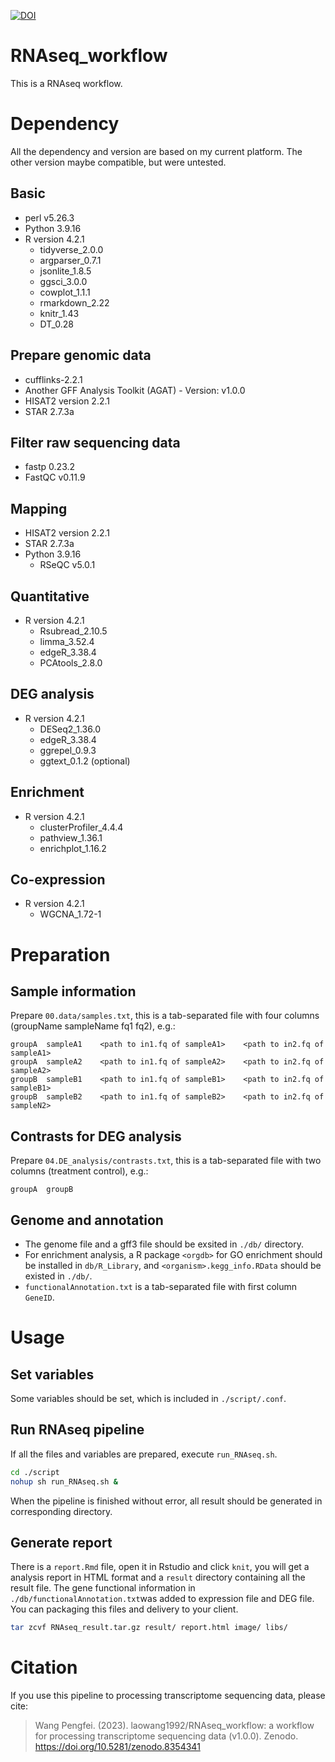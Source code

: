 [![DOI](https://zenodo.org/badge/DOI/10.5281/zenodo.8354341.svg)](https://doi.org/10.5281/zenodo.8354341)

# RNAseq_workflow
This is a RNAseq workflow.
# Dependency
All the dependency and version are based on my current platform. The other version maybe compatible, but were untested.
## Basic
- perl v5.26.3
- Python 3.9.16
- R version 4.2.1
    - tidyverse_2.0.0
    - argparser_0.7.1
    - jsonlite_1.8.5
    - ggsci_3.0.0
    - cowplot_1.1.1
    - rmarkdown_2.22
    - knitr_1.43
    - DT_0.28
## Prepare genomic data
- cufflinks-2.2.1
- Another GFF Analysis Toolkit (AGAT) - Version: v1.0.0
- HISAT2 version 2.2.1
- STAR 2.7.3a
## Filter raw sequencing data
- fastp 0.23.2
- FastQC v0.11.9
## Mapping
- HISAT2 version 2.2.1
- STAR 2.7.3a
- Python 3.9.16
    - RSeQC v5.0.1
## Quantitative
- R version 4.2.1
    - Rsubread_2.10.5
    - limma_3.52.4
    - edgeR_3.38.4
    - PCAtools_2.8.0
## DEG analysis
- R version 4.2.1
    - DESeq2_1.36.0
    - edgeR_3.38.4
    - ggrepel_0.9.3
    - ggtext_0.1.2 (optional)
## Enrichment
- R version 4.2.1
    - clusterProfiler_4.4.4
    - pathview_1.36.1
    - enrichplot_1.16.2
## Co-expression
- R version 4.2.1
    - WGCNA_1.72-1
# Preparation
## Sample information
Prepare `00.data/samples.txt`, this is a tab-separated file with four columns (groupName sampleName fq1 fq2), e.g.:
```
groupA	sampleA1	<path to in1.fq of sampleA1>	<path to in2.fq of sampleA1>
groupA	sampleA2	<path to in1.fq of sampleA2>	<path to in2.fq of sampleA2>
groupB	sampleB1	<path to in1.fq of sampleB1>	<path to in2.fq of sampleB1>
groupB	sampleB2	<path to in1.fq of sampleB2>	<path to in2.fq of sampleN2>
```
## Contrasts for DEG analysis
Prepare `04.DE_analysis/contrasts.txt`, this is a tab-separated file with two columns (treatment control), e.g.:
```
groupA	groupB
```
## Genome and annotation
- The genome file and a gff3 file should be exsited in `./db/` directory.
- For enrichment analysis, a R package `<orgdb>` for GO enrichment should be installed in `db/R_Library`, and `<organism>.kegg_info.RData` should be existed in `./db/`.
- `functionalAnnotation.txt` is a tab-separated file with first column `GeneID`.

# Usage
## Set variables
Some variables should be set, which is included in `./script/.conf`.
## Run RNAseq pipeline
If all the files and variables are prepared, execute `run_RNAseq.sh`.
```bash
cd ./script
nohup sh run_RNAseq.sh &
```
When the pipeline is finished without error, all result should be generated in corresponding directory.
## Generate report
There is a `report.Rmd` file, open it in Rstudio and click `knit`, you will get a analysis report in HTML format and a `result` directory containing all the result file. The gene functional information in `./db/functionalAnnotation.txt`was added to expression file and DEG file. You can packaging this files and delivery to your client.
```bash
tar zcvf RNAseq_result.tar.gz result/ report.html image/ libs/
```

# Citation
If you use this pipeline to processing transcriptome sequencing data, please cite:
> Wang Pengfei. (2023). laowang1992/RNAseq_workflow: a workflow for processing transcriptome sequencing data (v1.0.0). Zenodo. https://doi.org/10.5281/zenodo.8354341
